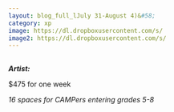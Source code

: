```yaml
---
layout: blog_full_lJuly 31-August 4)&#58; 
category: xp
image: https://dl.dropboxusercontent.com/s/
image2: https://dl.dropboxusercontent.com/s/
---
```


##



**_Artist:_** 

$475 for one week

*16 spaces for CAMPers entering grades 5-8*
